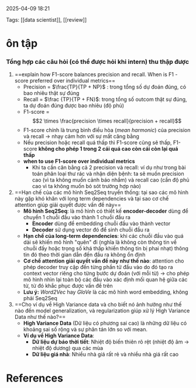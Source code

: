 2025-04-09 18:21


Tags: [[data scientist]], [[review]] 

# ôn tập
### Tổng hợp các câu hỏi (có thể được hỏi khi intern) thu thập được 

1. ==explain how F1-score balances precision and recall. When is F1 - score preferred over individual metrics==
	- Precision = $\frac{TP}{TP + NP}$ : trong tổng số dự đoán đúng, có bao nhiêu thật sự đúng
	- Recall = $\frac {TP}{TP + FN}$: trong tổng số outcom thật sự đúng, ta dự đoán đúng được bao nhiêu (độ phủ)
	- F1-score = $$2 \times \frac{precision \times recall}{precision + recall}$$
	- F1-score chính là trung bình điều hòa (*mean harmonic*) của precision và recall -> nhạy cảm hơn với sự mất căng bằng
	- Nếu precision hoặc recall quá thấp thì F1-score cũng sẽ thấp, F1-score **không cho phép 1 trong 2 cái quá cao còn cái còn lại quá thấp**
	- **when to use F1-score over individual metrics** 
		- Khi ta cần cân bằng cả 2 precision và recall: ví dụ như trong bài toán phân loại thư rác và nhận diện bệnh: ta sẽ muốn precision cao (vì ta không muốn cảnh báo nhầm) và recall cao (cần độ phủ cao vì ta không muốn bỏ sót trường hợp nào)
2. ==Hạn chế của các mô hình Seq2Seq truyền thống: tại sao các mô hình này gặp khó khăn với long term dependencies và tại sao cơ chế attention giúp giải quyết được vấn đề này==
	- **Mô hình Seq2Seq**: là mô hình có thiết kế **encoder-decoder** dùng để chuyển 1 chuỗi đầu vào thành 1 chuỗi đầu ra
		- **Encoder** dùng để embedding chuỗi đầu vào thành vector
		- **Decoder** sử dụng vector đó để sinh chuỗi đầu ra
	- **Hạn chế của long-term dependencies**: khi các chuỗi đầu vào quá dài sẽ khiến mô hình "quên" đi (nghĩa là không còn thông tin về chuỗi đấy hoặc trọng số khá thấp khiến thông tin bị phai nhạt) thông tin đó theo thời gian dẫn đến đầu ra không ổn định
	- **Cơ chế attention giải quyết vấn đề này như thế nào**: attention cho phép decoder truy cập đến từng phần tử đầu vào do đó tạo ra context vector riêng cho từng bước dự đoán (với mỗi từ) -> cho phép mô hình nhìn lại toàn bộ các đầu vào xác định mối quan hệ giữa các từ, từ đó khắc phục được vấn đề trên
	- **Lưu ý:** *Word2Vec* hay *GloVe* là các mô hình word embedding, không phải Seq2Seq
3. ==Cho ví dụ về High Variance data và cho biết nó ảnh hưởng như thế nào đến model generalization, và regularization giúp xử lý High Variance Data như thế nào?==
	- **High Variance Data** (Dữ liệu có phương sai cao) là những dữ liệu có khoảng sai số rộng và sự phân tán lớn so với mean.
	- **Ví dụ về High Variance Data**: 
		-  **Dữ liệu dự báo thời tiết**: Nhiệt độ biến thiên rõ rệt (nhiệt độ âm -> nhiệt độ dương) qua các mùa 
		- **Dữ liệu giá nhà**: Nhiều nhà giá rất rẻ và nhiều nhà giá rất cao 
# References

